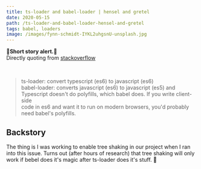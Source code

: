 ```yaml
---
title: ts-loader and babel-loader | hensel and gretel 
date: 2020-05-15
path: /ts-loader-and-babel-loader-hensel-and-gretel
tags: babel, loaders
image: /images/fynn-schmidt-IYKL2uhgsnU-unsplash.jpg
---
```


 

**🚨Short story alert.🚨**<br/>
Directly quoting from [stackoverflow](https://stackoverflow.com/a/49624611/13142033)

<br />

> ts-loader: convert typescript (es6) to javascript (es6) <br/>
> babel-loader: converts javascript (es6) to javascript (es5) and Typescript doesn't do polyfills, which babel does. If you write client-side <br/>
> code in es6 and want it to run on modern browsers, you'd probably need babel's polyfills.<br/>

## Backstory

The thing is I was working to enable tree shaking in our project when I ran into this issue. Turns out (after hours of research) that tree shaking will only work if bebel does it's magic after ts-loader does it's stuff. 🤯